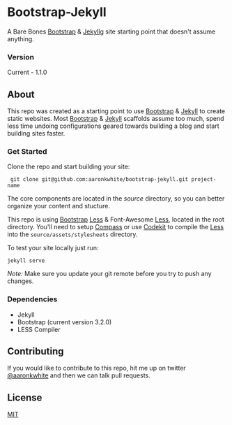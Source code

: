 # Bootstrap-Jekyll

A Bare Bones [Bootstrap][1] & [Jekyll][2]g site starting point that doesn't assume anything.

### Version
Current - 1.1.0

## About
This repo was created as a starting point to use [Bootstrap][1] & [Jekyll][2] to create static websites. Most [Bootstrap][1] & [Jekyll][2] scaffolds assume too much, spend less time undoing configurations geared towards building a blog and start building sites faster.

### Get Started
Clone the repo and start building your site:

```
 git clone git@github.com:aaronkwhite/bootstrap-jekyll.git project-name
```

The core components are located in the *source* directory, so you can better organize your content and stucture.

This repo is using [Bootstrap][1] [Less][3] & Font-Awesome [Less][3], located in the root directory. You'll need to setup [Compass][4] or use [Codekit][5] to compile the [Less][3] into the `source/assets/stylesheets` directory.

To test your site locally just run:

```
jekyll serve
```

*Note:* Make sure you update your git remote before you try to push any changes.

### Dependencies
 - Jekyll
 - Bootstrap (current version 3.2.0)
 - LESS Compiler


## Contributing
If you would like to contribute to this repo, hit me up on twitter [@aaronkwhite](http://twitter.com/aaronkwhite) and then we can talk pull requests.

## License

[MIT](http://opensource.org/licenses/MIT)




[1]: http://getbootstrap.com
[2]: http://jekyllrb.com
[3]: http://lesscss.org
[4]: http://compass-style.org
[5]: https://incident57.com/codekit